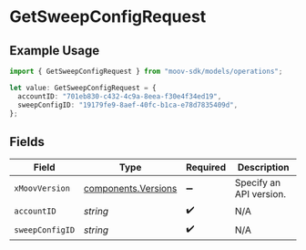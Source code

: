 # GetSweepConfigRequest

## Example Usage

```typescript
import { GetSweepConfigRequest } from "moov-sdk/models/operations";

let value: GetSweepConfigRequest = {
  accountID: "701eb830-c432-4c9a-8eea-f30e4f34ed19",
  sweepConfigID: "19179fe9-8aef-40fc-b1ca-e78d7835409d",
};
```

## Fields

| Field                                                      | Type                                                       | Required                                                   | Description                                                |
| ---------------------------------------------------------- | ---------------------------------------------------------- | ---------------------------------------------------------- | ---------------------------------------------------------- |
| `xMoovVersion`                                             | [components.Versions](../../models/components/versions.md) | :heavy_minus_sign:                                         | Specify an API version.                                    |
| `accountID`                                                | *string*                                                   | :heavy_check_mark:                                         | N/A                                                        |
| `sweepConfigID`                                            | *string*                                                   | :heavy_check_mark:                                         | N/A                                                        |